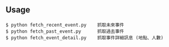 ## Usage
    $ python fetch_recent_event.py    抓取未來事件
    $ python fetch_past_event.py      抓取過去事件
    $ python fetch_event_detail.py    抓取事件詳細訊息 (地點、人數)
